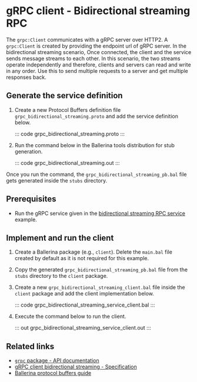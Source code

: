 # gRPC client - Bidirectional streaming RPC

The `grpc:Client` communicates with a gRPC server over HTTP2. A `grpc:Client` is created by providing the endpoint url of gRPC server. In the bidirectional streaming scenario, Once connected, the client and the service sends message streams to each other. In this scenario, the two streams operate independently and therefore, clients and servers can read and write in any order. Use this to send multiple requests to a server and get multiple responses back.

## Generate the service definition

1. Create a new Protocol Buffers definition file `grpc_bidirectional_streaming.proto` and add the service definition below.

   ::: code grpc_bidirectional_streaming.proto :::

2. Run the command below in the Ballerina tools distribution for stub generation.

   ::: code grpc_bidirectional_streaming.out :::

Once you run the command, the `grpc_bidirectional_streaming_pb.bal` file gets generated inside the `stubs` directory.

## Prerequisites
- Run the gRPC service given in the [bidirectional streaming RPC service](/learn/by-example/grpc-service-bidirectional-streaming/) example.

## Implement and run the client

1. Create a Ballerina package (e.g., `client`). Delete the `main.bal` file created by default as it is not required for this example.

2. Copy the generated `grpc_bidirectional_streaming_pb.bal` file from the `stubs` directory to the  `client` package.

3. Create a new `grpc_bidirectional_streaming_client.bal` file inside the `client` package and add the client implementation below.

    ::: code grpc_bidirectional_streaming_service_client.bal :::

4. Execute the command below to run the client.

    ::: out grpc_bidirectional_streaming_service_client.out :::

## Related links
- [`grpc` package - API documentation](https://lib.ballerina.io/ballerina/grpc/latest)
- [gRPC client bidirectional streaming - Specification](/spec/grpc/#44-bidirectional-streaming-rpc)
- [Ballerina protocol buffers guide](/learn/cli-documentation/grpc/)